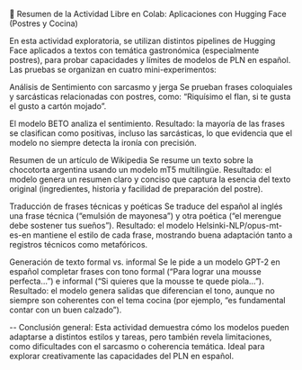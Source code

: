 🧁 Resumen de la Actividad Libre en Colab: Aplicaciones con Hugging Face (Postres y Cocina)

En esta actividad exploratoria, se utilizan distintos pipelines de Hugging Face aplicados a textos con temática gastronómica (especialmente postres), para probar capacidades y límites de modelos de PLN en español. Las pruebas se organizan en cuatro mini-experimentos:

Análisis de Sentimiento con sarcasmo y jerga Se prueban frases coloquiales y sarcásticas relacionadas con postres, como:
“Riquísimo el flan, si te gusta el gusto a cartón mojado”.

El modelo BETO analiza el sentimiento. Resultado: la mayoría de las frases se clasifican como positivas, incluso las sarcásticas, lo que evidencia que el modelo no siempre detecta la ironía con precisión.

Resumen de un artículo de Wikipedia Se resume un texto sobre la chocotorta argentina usando un modelo mT5 multilingüe. Resultado: el modelo genera un resumen claro y conciso que captura la esencia del texto original (ingredientes, historia y facilidad de preparación del postre).

Traducción de frases técnicas y poéticas Se traduce del español al inglés una frase técnica (“emulsión de mayonesa”) y otra poética (“el merengue debe sostener tus sueños”). Resultado: el modelo Helsinki-NLP/opus-mt-es-en mantiene el estilo de cada frase, mostrando buena adaptación tanto a registros técnicos como metafóricos.

Generación de texto formal vs. informal Se le pide a un modelo GPT-2 en español completar frases con tono formal (“Para lograr una mousse perfecta…”) e informal (“Si quieres que la mousse te quede piola…”). Resultado: el modelo genera salidas que diferencian el tono, aunque no siempre son coherentes con el tema cocina (por ejemplo, “es fundamental contar con un buen calzado”).

-- Conclusión general: Esta actividad demuestra cómo los modelos pueden adaptarse a distintos estilos y tareas, pero también revela limitaciones, como dificultades con el sarcasmo o coherencia temática. Ideal para explorar creativamente las capacidades del PLN en español.
